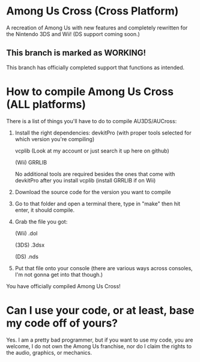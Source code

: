 # Among Us Cross (Cross Platform)
A recreation of Among Us with new features and completely rewritten for the Nintendo 3DS and Wii! (DS support coming soon.)

## This branch is marked as WORKING!
This branch has officially completed support that functions as intended.

# How to compile Among Us Cross (ALL platforms)

There is a list of things you'll have to do to compile AU3DS/AUCross:

1. Install the right dependencies:
   devkitPro (with proper tools selected for which version you're compiling)
   
   vcplib (Look at my account or just search it up here on github)
   
   (Wii) GRRLIB
   
   No additional tools are required besides the ones that come with devkitPro after you install vcplib (install GRRLIB if on Wii)
   
3. Download the source code for the version you want to compile
4. Go to that folder and open a terminal there, type in "make" then hit enter, it should compile.
5. Grab the file you got:

   (Wii) .dol
   
   (3DS) .3dsx
   
   (DS) .nds
   
7. Put that file onto your console (there are various ways across consoles, I'm not gonna get into that though.)

You have officially compiled Among Us Cross!

# Can I use your code, or at least, base my code off of yours?
Yes. I am a pretty bad programmer, but if you want to use my code, you are welcome, I do not own the Among Us franchise, nor do I claim the rights to the audio, graphics, or mechanics.
